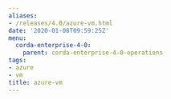 ```yaml
---
aliases:
- /releases/4.0/azure-vm.html
date: '2020-01-08T09:59:25Z'
menu:
  corda-enterprise-4-0:
    parent: corda-enterprise-4-0-operations
tags:
- azure
- vm
title: azure-vm
---
```


